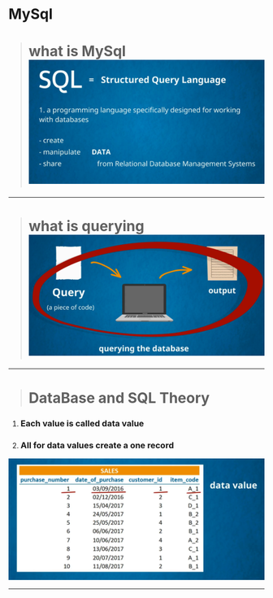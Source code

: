 #  **MySql**

<!-- ~~this is not important~~ -->
<!-- image -->
># what is MySql ![](./img/1.PNG)
___
># what is querying ![](./img/2.PNG)

___
># DataBase and SQL Theory
1. ###  Each value is called data value
1. ###  All for data values create a one record

![data value](./img/3.png)
___


